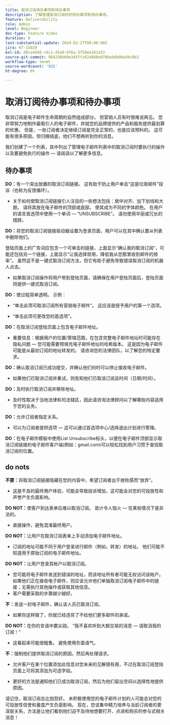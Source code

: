 ```yaml
---
title: 取消订阅待办事项和待办事项
description: 了解管理取消订阅时的待办事项和待办事项。
feature: Deliverability
role: Admin
level: Beginner
doc-type: Feature Video
duration: 0
last-substantial-update: 2024-02-27T00:00:00Z
jira: KT-15029
exl-id: d8ca4d48-c6c1-45a9-bf6a-3f58ee161a53
source-git-commit: 964230b60e345ffc624860e978beb6b08ad4c0b2
workflow-type: tm+mt
source-wordcount: '925'
ht-degree: 0%

---
```


# 取消订阅待办事项和待办事项

取消订阅是电子邮件生命周期的自然组成部分。 但营销人员有时很难说再见。 您非常努力地制作最吸引人的电子邮件，并就您的品牌提供的产品和服务提供最划算的优惠。 但是，一些订阅者决定继续订阅是完全正常的，也是应该预料的。 这可能有很多原因，但归根结底，他们不想再听到你的消息。

我们创建了一个列表，其中列出了管理电子邮件列表中的取消订阅时要执行的操作以及要避免执行的操作 — 请阅读以了解更多信息。

## 待办事项

**DO：**&#x200B;有一个突出放置的取消订阅链接。 这有助于防止用户单击“这是垃圾邮件”投诉（也称为反馈循环）。

+ 关于如何使取消订阅链接引人注目的一些想法包括：居中对齐、加下划线和大胆。 请将其放在电子邮件的顶部或底部。 使其成为不同的字体颜色。 在用户的语言首选项中使用一个单词 — “UNSUBSCRIBE”。 请勿使用华丽或冗长的措辞。

**DO：**&#x200B;将您的取消订阅链接驱动器设置为登录页面，用户可以在其中确认要从列表中删除他们。

登陆页面上的广告词应包含一个可单击的链接，上面显示“确认我的取消订阅”，可能还包括另一个链接，上面显示“让我选择禁用，降低我从您那里收到邮件的频率”。 虽然这不是一键式取消订阅方法，但它有助于避免导致错误取消订阅的机器人点击。

+ 如果取消订阅操作将用户带到登陆页面，请确保在用户登陆页面后，登陆页面将提供一键式取消订阅。

**DO：**&#x200B;使过程简单透明。 示例：

+ “单击此项可取消订阅所有营销电子邮件”。 这应该是授予用户的第一个选项。

+ “单击此项可更改您的首选项”。

**DO：**&#x200B;在取消订阅登陆页面上包含电子邮件地址。

+ 重要信息：根据用户的位置/管辖范围，在包含完整电子邮件地址时可能存在隐私问题 — 您可能需要预填充电子邮件地址的哈希版本。 这是因为电子邮件可能是从最初订阅的地址转发的。 请咨询您的法律团队，以了解您的特定要求。

**DO：**&#x200B;确认取消订阅已成功提交，并确认他们何时可以停止接收电子邮件。

+ 如果他们已取消订阅并重试，则告知他们已取消订阅且时间（日期/时间）。

**DO：**&#x200B;及时执行取消订阅并移除地址。

+ 及时性取决于当地法律和司法辖区，因此请咨询法律顾问以了解哪些内容适用于您的业务。

**DO：**&#x200B;允许订阅者指定关系。

+ 可以为订阅者提供选项 — 这可以通过首选项中心/选择退出计划进行管理。

**DO：**&#x200B;在电子邮件模板中使用List Unsubscribe标头，以便在电子邮件顶部显示取消订阅链接的电子邮件客户端(例如：gmail.com)可以轻松找到用户习惯于查找取消订阅的位置。


## do nots


**不要：**&#x200B;将取消订阅链接隐藏在您的内容中，希望订阅者出于挫败感而“放弃”。

+ 这是不良的最终用户体验，可能会导致投诉增加，这可能会对您的可投放性和声誉产生负面影响。

**DO NOT：**&#x200B;使客户到达表单后难以取消订阅。 诡计令人恼火 — 在某些情况下是非法的。

+ 直接操作，避免混淆最终用户。

**DO NOT：**&#x200B;让用户在取消订阅表单上手动添加电子邮件地址。

+ 订阅的地址可能不同于用户登录进行邮件（例如，转发）的地址。 他们可能不知道用于原始订阅的电子邮件地址。

**DO NOT：**&#x200B;让用户登录其帐户以取消订阅。

+ 您可能将电子邮件发送到错误的地址，而该地址所有者可能无权访问该帐户。 如果他们正在接收电子邮件，则应该允许他们单独取消订阅电子邮件中的链接；无需执行其他操作或获取其他信息。
+ 客户需要采取的步骤越少越好。

**不：**&#x200B;发送一封电子邮件，确认该人员已取消订阅。

+ 如果你这样做了，你就已经违背了不给他们更多邮件的承诺。

**DO NOT：**&#x200B;在你的言语中要尖锐。 “我不喜欢听到大额交易的消息 — 请取消我的订阅！”

+ 这看起来可能很粗鲁。 避免使用负面语气。

**不：**&#x200B;强制他们提供取消订阅的原因，然后再处理请求。

+ 允许客户在某个位置添加此信息对您未来的见解很有用，不过在取消订阅登陆页面上可将其添加为可选字段。

+ 更好的方法是通知他们已成功取消订阅，然后为他们留出空间以选择性地提供原因。

请记住，取消订阅总比抱怨好。 未积极使用您的电子邮件计划的人可能会对您的可投放性信誉和量度产生负面影响。 现在，您该集中精力培养与当前订阅者的更深层关系，方法是让他们看到他们迫不及待地想要打开、点进和购买的参与式相关消息！
